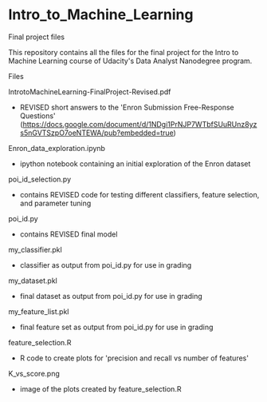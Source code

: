 # Intro_to_Machine_Learning
Final project files

This repository contains all the files for the final project for the Intro to Machine Learning course
of Udacity's Data Analyst Nanodegree program.

Files

IntrotoMachineLearning-FinalProject-Revised.pdf 
- REVISED short answers to the 'Enron Submission Free-Response Questions' (https://docs.google.com/document/d/1NDgi1PrNJP7WTbfSUuRUnz8yzs5nGVTSzpO7oeNTEWA/pub?embedded=true)

Enron_data_exploration.ipynb
- ipython notebook containing an initial exploration of the Enron dataset

poi_id_selection.py
- contains REVISED code for testing different classifiers, feature selection, and parameter tuning

poi_id.py
- contains REVISED final model

my_classifier.pkl
- classifier as output from poi_id.py for use in grading

my_dataset.pkl
- final dataset as output from poi_id.py for use in grading

my_feature_list.pkl
- final feature set as output from poi_id.py for use in grading

feature_selection.R
- R code to create plots for 'precision and recall vs number of features'

K_vs_score.png
- image of the plots created by feature_selection.R
